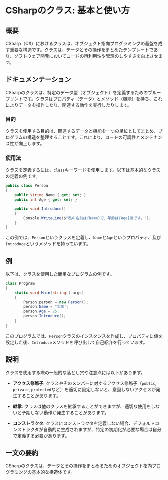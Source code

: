 <!--
Meta Description: # CSharpのクラス: 基本と使い方 ## 概要 CSharp（C#）におけるクラスは、オブジェクト指向プログラミングの基盤を成す重要な構造です。クラスは、データとその操作をまとめたテンプレートであり、ソフトウェア開発においてコードの再利用性や管理のしやすさを向上させます。 ## ドキュメンテー...
Meta Keywords: person, public, name, age, introduce
-->

# CSharpのクラス: 基本と使い方

## 概要
CSharp（C#）におけるクラスは、オブジェクト指向プログラミングの基盤を成す重要な構造です。クラスは、データとその操作をまとめたテンプレートであり、ソフトウェア開発においてコードの再利用性や管理のしやすさを向上させます。

## ドキュメンテーション
CSharpのクラスは、特定のデータ型（オブジェクト）を定義するためのブループリントです。クラスはプロパティ（データ）とメソッド（機能）を持ち、これによりデータを操作したり、関連する動作を実行したりします。

### 目的
クラスを使用する目的は、関連するデータと機能を一つの単位としてまとめ、プログラムの構造を整理することです。これにより、コードの可読性とメンテナンス性が向上します。

### 使用法
クラスを定義するには、`class`キーワードを使用します。以下は基本的なクラスの定義の例です。

```csharp
public class Person
{
    public string Name { get; set; }
    public int Age { get; set; }

    public void Introduce()
    {
        Console.WriteLine($"私の名前は{Name}で、年齢は{Age}歳です。");
    }
}
```

この例では、`Person`というクラスを定義し、`Name`と`Age`というプロパティ、及び`Introduce`というメソッドを持っています。

## 例
以下は、クラスを使用した簡単なプログラムの例です。

```csharp
class Program
{
    static void Main(string[] args)
    {
        Person person = new Person();
        person.Name = "太郎";
        person.Age = 25;
        person.Introduce();
    }
}
```

このプログラムでは、`Person`クラスのインスタンスを作成し、プロパティに値を設定した後、`Introduce`メソッドを呼び出して自己紹介を行っています。

## 説明
クラスを使用する際の一般的な落とし穴や注意点には以下があります。

- **アクセス修飾子**: クラスやそのメンバーに対するアクセス修飾子（`public`, `private`, `protected`など）を適切に設定しないと、意図しないアクセスが発生することがあります。
  
- **継承**: クラスは他のクラスを継承することができますが、適切な使用をしないと予期しない動作が発生することがあります。

- **コンストラクタ**: クラスにコンストラクタを定義しない場合、デフォルトコンストラクタが自動的に生成されますが、特定の初期化が必要な場合は自分で定義する必要があります。

## 一文の要約
CSharpのクラスは、データとその操作をまとめるためのオブジェクト指向プログラミングの基本的な構造体です。
